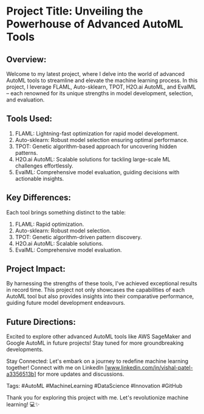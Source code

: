 # Project Title: Unveiling the Powerhouse of Advanced AutoML Tools

## Overview:
Welcome to my latest project, where I delve into the world of advanced AutoML tools to streamline and elevate the machine learning process. In this project, I leverage FLAML, Auto-sklearn, TPOT, H2O.ai AutoML, and EvalML – each renowned for its unique strengths in model development, selection, and evaluation.

## Tools Used:

1. FLAML: Lightning-fast optimization for rapid model development.
2. Auto-sklearn: Robust model selection ensuring optimal performance.
3. TPOT: Genetic algorithm-based approach for uncovering hidden patterns.
4. H2O.ai AutoML: Scalable solutions for tackling large-scale ML challenges effortlessly.
5. EvalML: Comprehensive model evaluation, guiding decisions with actionable insights.
   
## Key Differences:
Each tool brings something distinct to the table:

1. FLAML: Rapid optimization.
2. Auto-sklearn: Robust model selection.
3. TPOT: Genetic algorithm-driven pattern discovery.
4. H2O.ai AutoML: Scalable solutions.
5. EvalML: Comprehensive model evaluation.

## Project Impact:
By harnessing the strengths of these tools, I've achieved exceptional results in record time. This project not only showcases the capabilities of each AutoML tool but also provides insights into their comparative performance, guiding future model development endeavours.

## Future Directions:
Excited to explore other advanced AutoML tools like AWS SageMaker and Google AutoML in future projects! Stay tuned for more groundbreaking developments.

Stay Connected:
Let's embark on a journey to redefine machine learning together! Connect with me on LinkedIn [www.linkedin.com/in/vishal-patel-a3356513b] for more updates and discussions.

Tags:
#AutoML #MachineLearning #DataScience #Innovation #GitHub

Thank you for exploring this project with me. Let's revolutionize machine learning! 💻✨
